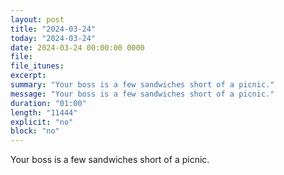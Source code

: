 ```yaml
---
layout: post
title: "2024-03-24"
today: "2024-03-24"
date: 2024-03-24 00:00:00 0000
file:
file_itunes:
excerpt:
summary: "Your boss is a few sandwiches short of a picnic."
message: "Your boss is a few sandwiches short of a picnic."
duration: "01:00"
length: "11444"
explicit: "no"
block: "no"
---
```

Your boss is a few sandwiches short of a picnic.

